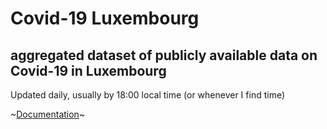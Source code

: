 # Covid-19 Luxembourg
## aggregated dataset of publicly available data on Covid-19 in Luxembourg

Updated daily, usually by 18:00 local time (or whenever I find time)

~[Documentation](https://donneeen.lu/covid19/data/)~

